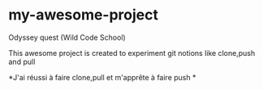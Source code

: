 # my-awesome-project
Odyssey quest (Wild Code School) 


This awesome project is created to experiment git notions like clone,push and pull


*J'ai réussi à faire clone,pull et m'apprête à faire push *
